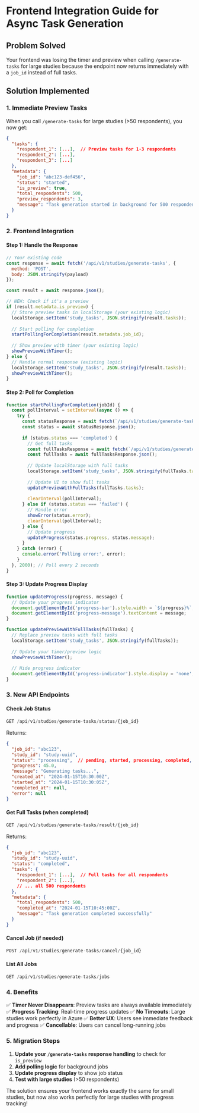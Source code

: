# Frontend Integration Guide for Async Task Generation

## Problem Solved
Your frontend was losing the timer and preview when calling `/generate-tasks` for large studies because the endpoint now returns immediately with a `job_id` instead of full tasks.

## Solution Implemented

### 1. **Immediate Preview Tasks**
When you call `/generate-tasks` for large studies (>50 respondents), you now get:

```json
{
  "tasks": {
    "respondent_1": [...],  // Preview tasks for 1-3 respondents
    "respondent_2": [...],
    "respondent_3": [...]
  },
  "metadata": {
    "job_id": "abc123-def456",
    "status": "started",
    "is_preview": true,
    "total_respondents": 500,
    "preview_respondents": 3,
    "message": "Task generation started in background for 500 respondents"
  }
}
```

### 2. **Frontend Integration**

#### **Step 1: Handle the Response**
```javascript
// Your existing code
const response = await fetch('/api/v1/studies/generate-tasks', {
  method: 'POST',
  body: JSON.stringify(payload)
});

const result = await response.json();

// NEW: Check if it's a preview
if (result.metadata.is_preview) {
  // Store preview tasks in localStorage (your existing logic)
  localStorage.setItem('study_tasks', JSON.stringify(result.tasks));
  
  // Start polling for completion
  startPollingForCompletion(result.metadata.job_id);
  
  // Show preview with timer (your existing logic)
  showPreviewWithTimer();
} else {
  // Handle normal response (existing logic)
  localStorage.setItem('study_tasks', JSON.stringify(result.tasks));
  showPreviewWithTimer();
}
```

#### **Step 2: Poll for Completion**
```javascript
function startPollingForCompletion(jobId) {
  const pollInterval = setInterval(async () => {
    try {
      const statusResponse = await fetch(`/api/v1/studies/generate-tasks/status/${jobId}`);
      const status = await statusResponse.json();
      
      if (status.status === 'completed') {
        // Get full tasks
        const fullTasksResponse = await fetch(`/api/v1/studies/generate-tasks/result/${jobId}`);
        const fullTasks = await fullTasksResponse.json();
        
        // Update localStorage with full tasks
        localStorage.setItem('study_tasks', JSON.stringify(fullTasks.tasks));
        
        // Update UI to show full tasks
        updatePreviewWithFullTasks(fullTasks.tasks);
        
        clearInterval(pollInterval);
      } else if (status.status === 'failed') {
        // Handle error
        showError(status.error);
        clearInterval(pollInterval);
      } else {
        // Update progress
        updateProgress(status.progress, status.message);
      }
    } catch (error) {
      console.error('Polling error:', error);
    }
  }, 2000); // Poll every 2 seconds
}
```

#### **Step 3: Update Progress Display**
```javascript
function updateProgress(progress, message) {
  // Update your progress indicator
  document.getElementById('progress-bar').style.width = `${progress}%`;
  document.getElementById('progress-message').textContent = message;
}

function updatePreviewWithFullTasks(fullTasks) {
  // Replace preview tasks with full tasks
  localStorage.setItem('study_tasks', JSON.stringify(fullTasks));
  
  // Update your timer/preview logic
  showPreviewWithTimer();
  
  // Hide progress indicator
  document.getElementById('progress-indicator').style.display = 'none';
}
```

### 3. **New API Endpoints**

#### **Check Job Status**
```javascript
GET /api/v1/studies/generate-tasks/status/{job_id}
```
Returns:
```json
{
  "job_id": "abc123",
  "study_id": "study-uuid",
  "status": "processing",  // pending, started, processing, completed, failed
  "progress": 45.0,
  "message": "Generating tasks...",
  "created_at": "2024-01-15T10:30:00Z",
  "started_at": "2024-01-15T10:30:05Z",
  "completed_at": null,
  "error": null
}
```

#### **Get Full Tasks (when completed)**
```javascript
GET /api/v1/studies/generate-tasks/result/{job_id}
```
Returns:
```json
{
  "job_id": "abc123",
  "study_id": "study-uuid",
  "status": "completed",
  "tasks": {
    "respondent_1": [...],  // Full tasks for all respondents
    "respondent_2": [...],
    // ... all 500 respondents
  },
  "metadata": {
    "total_respondents": 500,
    "completed_at": "2024-01-15T10:45:00Z",
    "message": "Task generation completed successfully"
  }
}
```

#### **Cancel Job (if needed)**
```javascript
POST /api/v1/studies/generate-tasks/cancel/{job_id}
```

#### **List All Jobs**
```javascript
GET /api/v1/studies/generate-tasks/jobs
```

### 4. **Benefits**

✅ **Timer Never Disappears**: Preview tasks are always available immediately
✅ **Progress Tracking**: Real-time progress updates
✅ **No Timeouts**: Large studies work perfectly in Azure
✅ **Better UX**: Users see immediate feedback and progress
✅ **Cancellable**: Users can cancel long-running jobs

### 5. **Migration Steps**

1. **Update your `/generate-tasks` response handling** to check for `is_preview`
2. **Add polling logic** for background jobs
3. **Update progress display** to show job status
4. **Test with large studies** (>50 respondents)

The solution ensures your frontend works exactly the same for small studies, but now also works perfectly for large studies with progress tracking!
